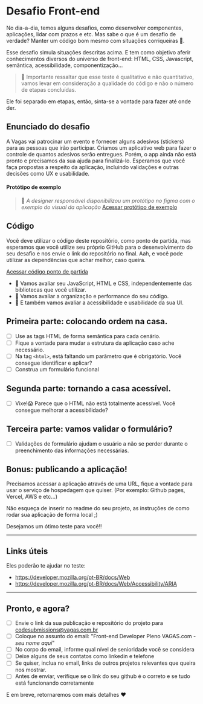 # Desafio Front-end

No dia-a-dia, temos alguns desafios, como desenvolver componentes, aplicações, lidar com prazos e etc. Mas sabe o que é um desafio de verdade? Manter um código bom mesmo com situações corriqueiras 💩. 

Esse desafio simula situações descritas acima. E tem como objetivo aferir conhecimentos diversos do universo de front-end: HTML, CSS, Javascript, semântica, acessibilidade, componentização…

> 📙 Importante ressaltar que esse teste é qualitativo e não quantitativo,
vamos levar em consideração a qualidade do código e não o número de
etapas concluídas.

Ele foi separado em etapas, então, sinta-se a vontade para fazer até onde der.

## Enunciado do desafio
A Vagas vai patrocinar um evento e fornecer alguns adesivos (stickers) para as pessoas que irão participar. Criamos um aplicativo web para fazer o controle de quantos adesivos serão entregues. Porém, o app ainda não está pronto e precisamos da sua ajuda para finalizá-lo. Esperamos que você faça propostas a respeito da aplicação, incluindo validações e outras decisões como UX e usabilidade.

#### Protótipo de exemplo
> 📙 _A designer responsável disponibilizou um protótipo no figma com o exemplo do visual da aplicação_
[Acessar protótipo de exemplo](https://www.figma.com/file/Ly86lgfa2qYMB1mV1FYpLEQT/frontend-test?node-id=0%3A2)

## Código
Você deve utilizar o código deste repositório, como ponto de partida, mas esperamos que você utilize seu próprio GitHub para o desenvolvimento do seu desafio e nos envie o link do repositório no final. Aah, e você pode utilizar as dependências que achar melhor, caso queira.

[Acessar código ponto de partida](https://codesandbox.io/s/frontend-dchtk)

- 📙 Vamos avaliar seu JavaScript, HTML e CSS, independentemente das bibliotecas que você utilizar.
- 📙 Vamos avaliar a organização e performance do seu código.
- 📙 E também vamos avaliar a acessibilidade e usabilidade da sua UI.

## Primeira parte: colocando ordem na casa.
- [ ] Use as tags HTML de forma semântica para cada cenário.
- [ ] Fique a vontade para mudar a estrutura da aplicação caso ache necessário.
- [ ] Na tag `<html>`, está faltando um parâmetro que é obrigatório. Você consegue identificar e aplicar?
- [ ] Construa um formulário funcional

## Segunda parte: tornando a casa acessível.
- [ ] Vixe!😱 Parece que o HTML não está totalmente acessível. Você consegue melhorar a acessibilidade?

## Terceira parte: vamos validar o formulário?
- [ ] Validações de formulário ajudam o usuário a não se perder durante o preenchimento das informações necessárias.

## Bonus: publicando a aplicação!
Precisamos acessar a aplicação através de uma URL, fique a vontade para usar o serviço de hospedagem que quiser. (Por exemplo: Github pages, Vercel, AWS e etc...)

Não esqueça de inserir no readme do seu projeto, as instruções de como rodar sua aplicação de forma local ;)

Desejamos um ótimo teste para você!!

----


## Links úteis
Eles poderão te ajudar no teste:
- https://developer.mozilla.org/pt-BR/docs/Web
- https://developer.mozilla.org/pt-BR/docs/Web/Accessibility/ARIA
----


## Pronto, e agora?
- [ ] Envie o link da sua publicação e repositório do projeto para [codesubmissions@vagas.com.br](codesubmissions@vagas.com.br) 
- [ ] Coloque no assunto do email: "Front-end Developer Pleno VAGAS.com - *seu nome aqui*"
- [ ] No corpo do email, informe qual nível de senioridade você se considera
- [ ] Deixe alguns de seus contatos como linkedin e telefone
- [ ] Se quiser, inclua no email, links de outros projetos relevantes que queira nos mostrar.
- [ ] Antes de enviar, verifique se o link do seu github é o correto e se tudo está funcionando corretamente

E em breve, retornaremos com mais detalhes :heart:

